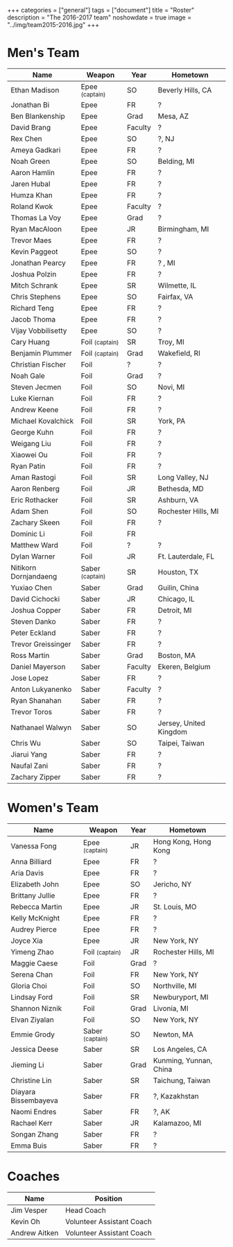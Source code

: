 +++
categories = ["general"]
tags = ["document"]
title = "Roster"
description = "The 2016-2017 team"
noshowdate = true
image = "../img/team2015-2016.jpg"
+++

# Men's Team

| Name                   | Weapon                        | Year      | Hometown               |
|------------------------|-------------------------------|-----------|------------------------|
| Ethan Madison          | Epee  <small>(captain)</small>| SO        | Beverly Hills, CA      |
| Jonathan Bi            | Epee                          | FR        | ?                      |
| Ben Blankenship        | Epee                          | Grad      | Mesa, AZ               |
| David Brang            | Epee                          | Faculty   | ?                      |
| Rex Chen               | Epee                          | SO        | ?, NJ                  |
| Ameya Gadkari          | Epee                          | FR        | ?                      |
| Noah Green             | Epee                          | SO        | Belding, MI            |
| Aaron Hamlin           | Epee                          | FR        | ?                      |
| Jaren Hubal            | Epee                          | FR        | ?                      |
| Humza Khan             | Epee                          | FR        | ?                      |
| Roland Kwok            | Epee                          | Faculty   | ?                      | 
| Thomas La Voy          | Epee                          | Grad      | ?                      | 
| Ryan MacAloon          | Epee                          | JR        | Birmingham, MI         |
| Trevor Maes            | Epee                          | FR        | ?                      |
| Kevin Paggeot          | Epee                          | SO        | ?                      |
| Jonathan Pearcy        | Epee                          | FR        | ? , MI                 |
| Joshua Polzin          | Epee                          | FR        | ?                      |
| Mitch Schrank          | Epee                          | SR        | Wilmette, IL           |
| Chris Stephens         | Epee                          | SO        | Fairfax, VA            |
| Richard Teng           | Epee                          | FR        | ?                      |
| Jacob Thoma            | Epee                          | FR        | ?                      |
| Vijay Vobbilisetty     | Epee                          | SO        | ?                      |
| Cary Huang             | Foil  <small>(captain)</small>| SR        | Troy, MI               |
| Benjamin Plummer       | Foil  <small>(captain)</small>| Grad      | Wakefield, RI          |
| Christian Fischer      | Foil                          | ?         | ?                      |
| Noah Gale              | Foil                          | Grad      | ?                      |
| Steven Jecmen          | Foil                          | SO        | Novi, MI               |
| Luke Kiernan           | Foil                          | FR        | ?                      |
| Andrew Keene           | Foil                          | FR        | ?                      |
| Michael Kovalchick     | Foil                          | SR        | York, PA               |
| George Kuhn            | Foil                          | FR        | ?                      |
| Weigang Liu            | Foil                          | FR        | ?                      |
| Xiaowei Ou             | Foil                          | FR        | ?                      |
| Ryan Patin             | Foil                          | FR        | ?                      |
| Aman Rastogi           | Foil                          | SR        | Long Valley, NJ        |
| Aaron Renberg          | Foil                          | JR        | Bethesda, MD           |
| Eric Rothacker         | Foil                          | SR        | Ashburn, VA            |
| Adam Shen              | Foil                          | SO        | Rochester Hills, MI    |
| Zachary Skeen          | Foil                          | FR        | ?                      |
| Dominic Li             | Foil                          | FR        |                        |
| Matthew Ward           | Foil                          | ?         | ?                      |
| Dylan Warner           | Foil                          | JR        | Ft. Lauterdale, FL     |
| Nitikorn Dornjandaeng  | Saber <small>(captain)</small>| SR        | Houston, TX            |
| Yuxiao Chen            | Saber                         | Grad      | Guilin, China          |
| David Cichocki         | Saber                         | JR        | Chicago, IL            |
| Joshua Copper          | Saber                         | FR        | Detroit, MI            |
| Steven Danko           | Saber                         | FR        | ?                      | 
| Peter Eckland          | Saber                         | FR        | ?                      |
| Trevor Greissinger     | Saber                         | FR        | ?                      |
| Ross Martin            | Saber                         | Grad      | Boston, MA             |
| Daniel Mayerson        | Saber                         | Faculty   | Ekeren, Belgium        |
| Jose Lopez             | Saber                         | FR        | ?                      |
| Anton Lukyanenko       | Saber                         | Faculty   | ?                      |
| Ryan Shanahan          | Saber                         | FR        | ?                      |
| Trevor Toros           | Saber                         | FR        | ?                      |
| Nathanael Walwyn       | Saber                         | SO        | Jersey, United Kingdom |
| Chris Wu               | Saber                         | SO        | Taipei, Taiwan         |
| Jiarui Yang            | Saber                         | FR        | ?                      |
| Naufal Zani            | Saber                         | FR        | ?                      |
| Zachary Zipper         | Saber                         | FR        | ?                      |


# Women's Team

| Name                 | Weapon                        | Year      | Hometown               |
|----------------------|-------------------------------|-----------|------------------------|
| Vanessa Fong         | Epee  <small>(captain)</small>| JR        | Hong Kong, Hong Kong   |
| Anna Billiard        | Epee                          | FR        | ?                      |
| Aria Davis           | Epee                          | FR        | ?                      |
| Elizabeth John       | Epee                          | SO        | Jericho, NY            |
| Brittany Jullie      | Epee                          | FR        | ?                      |
| Rebecca Martin       | Epee                          | JR        | St. Louis, MO          |
| Kelly McKnight       | Epee                          | FR        | ?                      |
| Audrey Pierce        | Epee                          | FR        | ?                      |
| Joyce Xia            | Epee                          | JR        | New York, NY           |
| Yimeng Zhao          | Foil  <small>(captain)</small>| JR        | Rochester Hills, MI    |
| Maggie Caese         | Foil                          | Grad      | ?                      |
| Serena Chan          | Foil                          | FR        | New York, NY           |
| Gloria Choi          | Foil                          | SO        | Northville, MI         |
| Lindsay Ford         | Foil                          | SR        | Newburyport, MI        |
| Shannon Niznik       | Foil                          | Grad      | Livonia, MI            |
| Elvan Ziyalan        | Foil                          | SO        | New York, NY           |
| Emmie Grody          | Saber <small>(captain)</small>| SO        | Newton, MA             |
| Jessica Deese        | Saber                         | SR        | Los Angeles, CA        |
| Jieming Li           | Saber                         | Grad      | Kunming, Yunnan, China |
| Christine Lin        | Saber                         | SR        | Taichung, Taiwan       |
| Diayara Bissembayeva | Saber                         | FR        | ?, Kazakhstan          |
| Naomi Endres         | Saber                         | FR        | ?, AK                  |
| Rachael Kerr         | Saber                         | JR        | Kalamazoo, MI          |
| Songan Zhang         | Saber                         | FR        | ?                      |
| Emma Buis            | Saber                         | FR        | ?                      |


# Coaches
| Name             | Position                  |
|------------------|---------------------------|
| Jim Vesper       | Head Coach                |
| Kevin Oh         | Volunteer Assistant Coach |
| Andrew Aitken    | Volunteer Assistant Coach |

